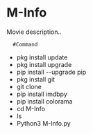 # M-Info
Movie description..

      #Command 
* pkg install update
* pkg install upgrade
* pip install --upgrade pip
* pkg install git
* git clone
* pip install imdbpy
* pip install colorama
* cd M-Info
* ls
* Python3 M-Info.py
